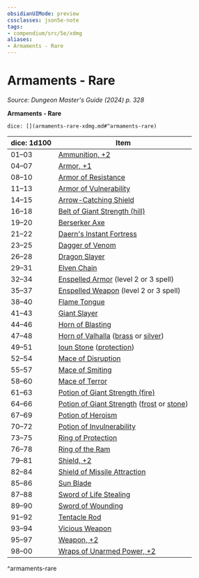 ```yaml
---
obsidianUIMode: preview
cssclasses: json5e-note
tags:
- compendium/src/5e/xdmg
aliases:
- Armaments - Rare
---
```

# Armaments - Rare
*Source: Dungeon Master's Guide (2024) p. 328* 

**Armaments - Rare**

`dice: [](armaments-rare-xdmg.md#^armaments-rare)`

| dice: 1d100 | Item |
|-------------|------|
| 01–03 | [Ammunition, +2](/3-Mechanics/CLI/items/2-ammunition-xdmg.md) |
| 04–07 | [Armor, +1](/3-Mechanics/CLI/items/1-armor-xdmg.md) |
| 08–10 | [Armor of Resistance](/3-Mechanics/CLI/items/armor-of-resistance-xdmg.md) |
| 11–13 | [Armor of Vulnerability](/3-Mechanics/CLI/items/armor-of-vulnerability-xdmg.md) |
| 14–15 | [Arrow-Catching Shield](/3-Mechanics/CLI/items/arrow-catching-shield-xdmg.md) |
| 16–18 | [Belt of Giant Strength (hill)](/3-Mechanics/CLI/items/belt-of-hill-giant-strength-xdmg.md) |
| 19–20 | [Berserker Axe](/3-Mechanics/CLI/items/berserker-axe-xdmg.md) |
| 21–22 | [Daern's Instant Fortress](/3-Mechanics/CLI/items/daerns-instant-fortress-xdmg.md) |
| 23–25 | [Dagger of Venom](/3-Mechanics/CLI/items/dagger-of-venom-xdmg.md) |
| 26–28 | [Dragon Slayer](/3-Mechanics/CLI/items/dragon-slayer-xdmg.md) |
| 29–31 | [Elven Chain](/3-Mechanics/CLI/items/elven-chain-xdmg.md) |
| 32–34 | [Enspelled Armor](/3-Mechanics/CLI/items/enspelled-armor-xdmg.md) (level 2 or 3 spell) |
| 35–37 | [Enspelled Weapon](/3-Mechanics/CLI/items/enspelled-weapon-xdmg.md) (level 2 or 3 spell) |
| 38–40 | [Flame Tongue](/3-Mechanics/CLI/items/flame-tongue-xdmg.md) |
| 41–43 | [Giant Slayer](/3-Mechanics/CLI/items/giant-slayer-xdmg.md) |
| 44–46 | [Horn of Blasting](/3-Mechanics/CLI/items/horn-of-blasting-xdmg.md) |
| 47–48 | [Horn of Valhalla](/3-Mechanics/CLI/items/horn-of-valhalla-xdmg.md) ([brass](/3-Mechanics/CLI/items/horn-of-valhalla-brass-xdmg.md) or [silver](/3-Mechanics/CLI/items/horn-of-valhalla-silver-xdmg.md)) |
| 49–51 | [Ioun Stone](/3-Mechanics/CLI/items/ioun-stone-xdmg.md) ([protection](/3-Mechanics/CLI/items/ioun-stone-protection-xdmg.md)) |
| 52–54 | [Mace of Disruption](/3-Mechanics/CLI/items/mace-of-disruption-xdmg.md) |
| 55–57 | [Mace of Smiting](/3-Mechanics/CLI/items/mace-of-smiting-xdmg.md) |
| 58–60 | [Mace of Terror](/3-Mechanics/CLI/items/mace-of-terror-xdmg.md) |
| 61–63 | [Potion of Giant Strength (fire)](/3-Mechanics/CLI/items/potion-of-fire-giant-strength-xdmg.md) |
| 64–66 | [Potion of Giant Strength](/3-Mechanics/CLI/items/potion-of-giant-strength-xdmg.md) ([frost](/3-Mechanics/CLI/items/potion-of-frost-giant-strength-xdmg.md) or [stone](/3-Mechanics/CLI/items/potion-of-stone-giant-strength-xdmg.md)) |
| 67–69 | [Potion of Heroism](/3-Mechanics/CLI/items/potion-of-heroism-xdmg.md) |
| 70–72 | [Potion of Invulnerability](/3-Mechanics/CLI/items/potion-of-invulnerability-xdmg.md) |
| 73–75 | [Ring of Protection](/3-Mechanics/CLI/items/ring-of-protection-xdmg.md) |
| 76–78 | [Ring of the Ram](/3-Mechanics/CLI/items/ring-of-the-ram-xdmg.md) |
| 79–81 | [Shield, +2](/3-Mechanics/CLI/items/2-shield-xdmg.md) |
| 82–84 | [Shield of Missile Attraction](/3-Mechanics/CLI/items/shield-of-missile-attraction-xdmg.md) |
| 85–86 | [Sun Blade](/3-Mechanics/CLI/items/sun-blade-xdmg.md) |
| 87–88 | [Sword of Life Stealing](/3-Mechanics/CLI/items/sword-of-life-stealing-xdmg.md) |
| 89–90 | [Sword of Wounding](/3-Mechanics/CLI/items/sword-of-wounding-xdmg.md) |
| 91–92 | [Tentacle Rod](/3-Mechanics/CLI/items/tentacle-rod-xdmg.md) |
| 93–94 | [Vicious Weapon](/3-Mechanics/CLI/items/vicious-weapon-xdmg.md) |
| 95–97 | [Weapon, +2](/3-Mechanics/CLI/items/2-weapon-xdmg.md) |
| 98–00 | [Wraps of Unarmed Power, +2](/3-Mechanics/CLI/items/2-wraps-of-unarmed-power-xdmg.md) |
^armaments-rare